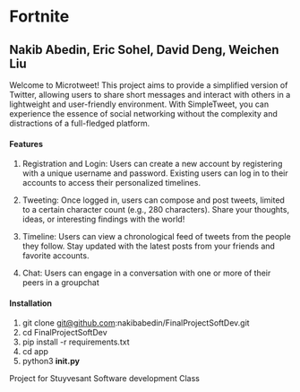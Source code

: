 # Fortnite
## Nakib Abedin, Eric Sohel, David Deng, Weichen Liu

Welcome to Microtweet! This project aims to provide a simplified version of Twitter, allowing users to share short messages and interact with others in a lightweight and user-friendly environment. With SimpleTweet, you can experience the essence of social networking without the complexity and distractions of a full-fledged platform.

#### Features

1. Registration and Login: Users can create a new account by registering with a unique username and password. Existing users can log in to their accounts to access their personalized timelines.

2. Tweeting: Once logged in, users can compose and post tweets, limited to a certain character count (e.g., 280 characters). Share your thoughts, ideas, or interesting findings with the world!

3. Timeline: Users can view a chronological feed of tweets from the people they follow. Stay updated with the latest posts from your friends and favorite accounts.

4. Chat: Users can engage in a conversation with one or more of their peers in a groupchat


#### Installation

1) git clone git@github.com:nakibabedin/FinalProjectSoftDev.git
2) cd FinalProjectSoftDev
3) pip install -r requirements.txt
4) cd app
5) python3 __init.py__


Project for Stuyvesant Software development Class 
